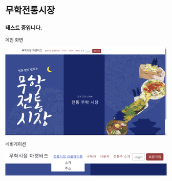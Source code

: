 # 무학전통시장
### 테스트 중입니다.

메인 화면

![poster](./public/img/main.png)

네비게이션

![poster](./public/img/nav.png)
